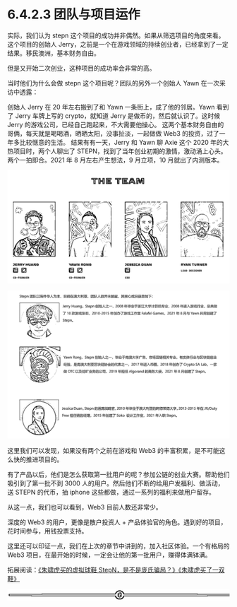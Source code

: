 # 6.4.2.3 团队与项目运作

实际，我们认为 stepn 这个项目的成功并非偶然。如果从筛选项目的角度来看。这个项目的创始人 Jerry，之前是一个在游戏领域的持续创业者，已经拿到了一定结果。移民澳洲，基本财务自由。

但是又开始二次创业，这种项目的成功率会非常的高。

当时他们为什么会做 stepn 这个项目呢？团队的另外一个创始人 Yawn 在一次采访中透露：

创始人 Jerry 在 20 年左右搬到了和 Yawn 一条街上，成了他的邻居。Yawn 看到了 Jerry 车牌上写的 crypto，就知道 Jerry 是做币的，然后就认识了。这时候 Jerry 的游戏公司，已经自己跑起来，不大需要他操心。
这两个基本财务自由的哥俩，每天就是喝喝酒，晒晒太阳，没事扯淡，一起做做 Web3 的投资，过了一年多比较惬意的生活。
结果有有一天，Jerry 和 Yawn 聊 Axie 这个 2020 年的大热项目时，两个人聊出了 STEPN，找到了当年创业初期的激情，激动涌上心头。
两个一拍即合。2021 年 8 月左右产生想法，9 月立项，10 月就出了内测版本。

![](img/42ad95fc9a4cf9820dfa23a78d95bac1.png)

![](img/79536dbe74d4fb61ee92949d3e6f7d79.png)

这里我们可以发现，如果没有两个之前在游戏和 Web3 的丰富积累，是不可能这么快的推进项目的。

有了产品以后，他们是怎么获取第一批用户的呢？参加公链的创业大赛。帮助他们吸引到了第一批不到 3000 人的用户。然后他们不断的给用户发福利、做活动，送 STEPN 的代币，抽 iphone 这些都做，通过一系列的福利来做用户留存。

从这一点，我们也可以看到，Web3 目前人数还非常少。

深度的 Web3 的用户，更像是散户投资人 + 产品体验官的角色。遇到好的项目，花时间参与，用钱投票支持。

这里还可以印证一点，我们在上次的章节中讲到的，加入社区体验。一个有格局的 Web3 项目，在最开始的时候，一定会让他的第一批用户，赚得体满钵满。

拓展阅读：[《朱啸虎买的虚拟球鞋 StepN，是不是庞氏骗局？》](https://www.tmtpost.com/6130141.html)[《朱啸虎买了一双鞋》](https://www.chinaventure.com.cn/news/80-20220526-369070.html)

![](img/d2c5514a55bab876d48116f023b6bdd6.png)
